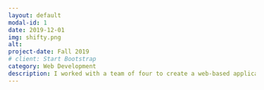 ```yaml
---
layout: default
modal-id: 1
date: 2019-12-01
img: shifty.png
alt:
project-date: Fall 2019
# client: Start Bootstrap
category: Web Development
description: I worked with a team of four to create a web-based application called "Shifty" that allows Princeton students to manage, track, and swap work shifts for their campus jobs. I helped create the backend of the application using Flask and SQL for database management, as well as some of the frontend using React and Bootstrap.
---
```

